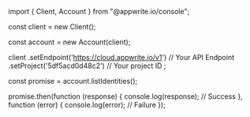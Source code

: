 import { Client, Account } from "@appwrite.io/console";

const client = new Client();

const account = new Account(client);

client
    .setEndpoint('https://cloud.appwrite.io/v1') // Your API Endpoint
    .setProject('5df5acd0d48c2') // Your project ID
;

const promise = account.listIdentities();

promise.then(function (response) {
    console.log(response); // Success
}, function (error) {
    console.log(error); // Failure
});
